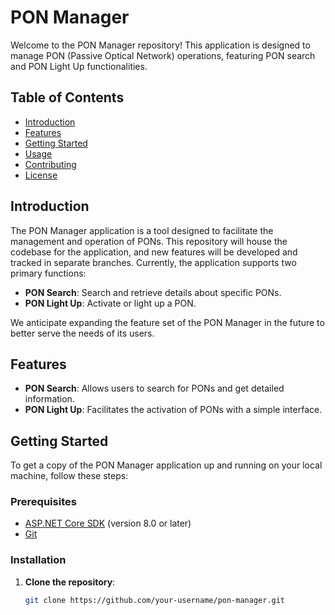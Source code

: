 # PON Manager

Welcome to the PON Manager repository! This application is designed to manage PON (Passive Optical Network) operations, featuring PON search and PON Light Up functionalities.

## Table of Contents
- [Introduction](#introduction)
- [Features](#features)
- [Getting Started](#getting-started)
- [Usage](#usage)
- [Contributing](#contributing)
- [License](#license)

## Introduction
The PON Manager application is a tool designed to facilitate the management and operation of PONs. This repository will house the codebase for the application, and new features will be developed and tracked in separate branches. Currently, the application supports two primary functions:

- **PON Search**: Search and retrieve details about specific PONs.
- **PON Light Up**: Activate or light up a PON.

We anticipate expanding the feature set of the PON Manager in the future to better serve the needs of its users.

## Features
- **PON Search**: Allows users to search for PONs and get detailed information.
- **PON Light Up**: Facilitates the activation of PONs with a simple interface.

## Getting Started
To get a copy of the PON Manager application up and running on your local machine, follow these steps:

### Prerequisites
- [ASP.NET Core SDK](https://dotnet.microsoft.com/download) (version 8.0 or later)
- [Git](https://git-scm.com/downloads)

### Installation
1. **Clone the repository**:
   ```bash
   git clone https://github.com/your-username/pon-manager.git

